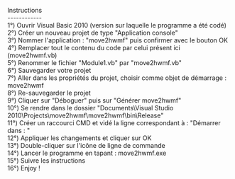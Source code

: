 Instructions<br>
------------<br>
1°) Ouvrir Visual Basic 2010 (version sur laquelle le programme a été codé)<br>
2°) Créer un nouveau projet de type "Application console"<br>
3°) Nommer l'application : "move2hwmf" puis confirmer avec le bouton OK<br>
4°) Remplacer tout le contenu du code par celui présent ici (move2hwmf.vb)<br>
5°) Renommer le fichier "Module1.vb" par "move2hwmf.vb"<br>
6°) Sauvegarder votre projet<br>
7°) Aller dans les propriétés du projet, choisir comme objet de démarrage : move2hwmf<br>
8°) Re-sauvegarder le projet<br>
9°) Cliquer sur "Déboguer" puis sur "Générer move2hwmf"<br>
10°) Se rendre dans le dossier "Documents\Visual Studio 2010\Projects\move2hwmf\move2hwmf\bin\Release"<br>
11°) Créer un raccourci CMD et vidé la ligne correspondant à : "Démarrer dans : "<br>
12°) Appliquer les changements et cliquer sur OK<br>
13°) Double-cliquer sur l'icône de ligne de commande<br>
14°) Lancer le programme en tapant : move2hwmf.exe<br>
15°) Suivre les instructions<br>
16°) Enjoy !<br>
